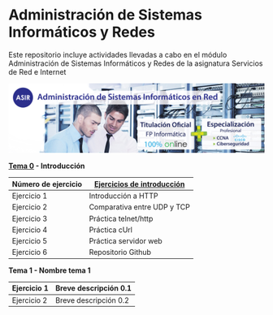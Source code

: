 # Administración de Sistemas Informáticos y Redes
Este repositorio incluye actividades llevadas a cabo en el módulo Administración de Sistemas Informáticos y Redes de la asignatura Servicios de Red e Internet

![](img/banner-web-ASIR.jpg)

**[Tema 0](Tema0) - Introducción**

| Número de ejercicio | [Ejercicios de introducción](Tema0/ActividadDeIntroducciónASREI.pdf) |
| --- | --- |
| Ejercicio 1 | Introducción a HTTP |
| Ejercicio 2 | Comparativa entre UDP y TCP |
| Ejercicio 3 | Práctica telnet/http |
| Ejercicio 4 | Práctica cUrl |
| Ejercicio 5 | Práctica servidor web |
| Ejercicio 6 | Repositorio Github |

**Tema 1 - Nombre tema 1**

| Ejercicio 1 | Breve descripción 0.1 |
| --- | --- |
| Ejercicio 2 | Breve descripción 0.2 |
